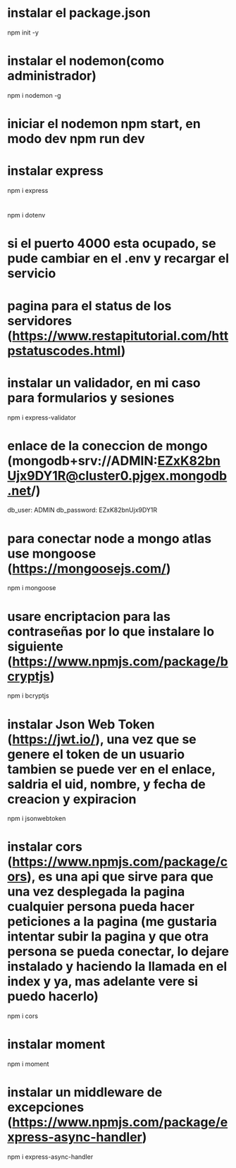 # instalar el package.json
npm init -y
# instalar el nodemon(como administrador)
npm i nodemon -g
# iniciar el nodemon npm start, en modo dev npm run dev
# instalar express
npm i express
# 
npm i dotenv
#  si el puerto 4000 esta ocupado, se pude cambiar en el .env y recargar el servicio
# pagina para el status de los servidores (https://www.restapitutorial.com/httpstatuscodes.html)
# instalar un validador, en mi caso para formularios y sesiones
npm i express-validator
# enlace de la coneccion de mongo (mongodb+srv://ADMIN:EZxK82bnUjx9DY1R@cluster0.pjgex.mongodb.net/) 
db_user: ADMIN
db_password: EZxK82bnUjx9DY1R
# para conectar node a mongo atlas use mongoose (https://mongoosejs.com/)
npm i mongoose
# usare encriptacion para las contraseñas por lo que instalare lo siguiente (https://www.npmjs.com/package/bcryptjs)
npm i bcryptjs
# instalar Json Web Token (https://jwt.io/), una vez que se genere el token de un usuario tambien se puede ver en el enlace, saldria el uid, nombre, y fecha de creacion y expiracion
npm i jsonwebtoken
# instalar cors (https://www.npmjs.com/package/cors), es una api que sirve para que una vez desplegada la pagina cualquier persona pueda hacer peticiones a la pagina (me gustaria intentar subir la pagina y que otra persona se pueda conectar, lo dejare instalado y haciendo la llamada en el index y ya, mas adelante vere si puedo hacerlo)
npm i cors
# instalar moment
npm i moment

# instalar un middleware de excepciones (https://www.npmjs.com/package/express-async-handler)
npm i express-async-handler